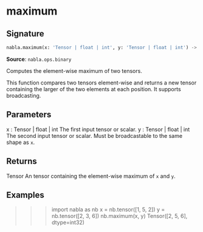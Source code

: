 # maximum

## Signature

```python
nabla.maximum(x: 'Tensor | float | int', y: 'Tensor | float | int') -> 'Tensor'
```

**Source**: `nabla.ops.binary`

Computes the element-wise maximum of two tensors.

This function compares two tensors element-wise and returns a new tensor
containing the larger of the two elements at each position. It supports
broadcasting.

Parameters
----------
x : Tensor | float | int
    The first input tensor or scalar.
y : Tensor | float | int
    The second input tensor or scalar. Must be broadcastable to the same
    shape as `x`.

Returns
-------
Tensor
    An tensor containing the element-wise maximum of `x` and `y`.

Examples
--------
>>> import nabla as nb
>>> x = nb.tensor([1, 5, 2])
>>> y = nb.tensor([2, 3, 6])
>>> nb.maximum(x, y)
Tensor([2, 5, 6], dtype=int32)

